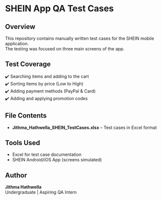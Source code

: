 # SHEIN App QA Test Cases

## Overview
This repository contains manually written test cases for the SHEIN mobile application.  
The testing was focused on three main screens of the app.

## Test Coverage
✔️ Searching items and adding to the cart  
✔️ Sorting items by price (Low to High)  
✔️ Adding payment methods (PayPal & Card)  
✔️ Adding and applying promotion codes  

## File Contents
- **Jithma_Hathwella_SHEIN_TestCases.xlsx** – Test cases in Excel format

## Tools Used
- Excel for test case documentation  
- SHEIN Android/iOS App (screens simulated)

## Author
**Jithma Hathwella**  
Undergraduate | Aspiring QA Intern

